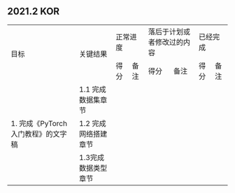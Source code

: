 ## 2021.2 KOR
<table>
  <tr>
    <td rowspan="2">目标</td>
    <td rowspan="2">关键结果</td>
    <td colspan="2">正常进度</td>
    <td colspan="2">落后于计划或者修改过的内容</td>
    <td colspan="2">已经完成</td>
  </tr>
  
  <tr>
    <td>得分</td>
    <td>备注</td>
    <td>得分</td>
    <td>备注</td>
    <td>得分</td>
    <td>备注</td>
  </tr>
  
  <tr>
  <td rowspan="3">1. 完成《PyTorch入门教程》的文字稿</td>
  <td>1.1 完成数据集章节</td>
  <td></td>
  <td></td>
  <td></td>
  <td></td>
  <td></td>
  <td></td>
  </tr>
    
  <tr>
  <td>1.2 完成网络搭建章节</td>
  <td></td>
  <td></td>
  <td></td>
  <td></td>
  <td></td>
  <td></td>
  </tr>
  
  <tr>
  <td>1.3完成数据类型章节</td>
  <td></td>
  <td></td>
  <td></td>
  <td></td>
  <td></td>
  <td></td>
  </tr>
  
  
  
  
</table>



